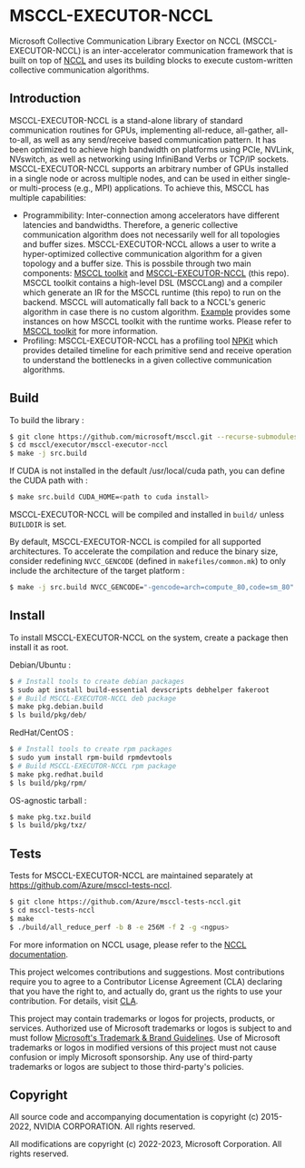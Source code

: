 # MSCCL-EXECUTOR-NCCL

Microsoft Collective Communication Library Exector on NCCL (MSCCL-EXECUTOR-NCCL) is an inter-accelerator communication framework that is built on top of [NCCL](https://github.com/nvidia/nccl) and uses its building blocks to execute custom-written collective communication algorithms.

## Introduction

MSCCL-EXECUTOR-NCCL is a stand-alone library of standard communication routines for GPUs, implementing all-reduce, all-gather, all-to-all, as well as any send/receive based communication pattern. It has been optimized to achieve high bandwidth on platforms using PCIe, NVLink, NVswitch, as well as networking using InfiniBand Verbs or TCP/IP sockets. MSCCL-EXECUTOR-NCCL supports an arbitrary number of GPUs installed in a single node or across multiple nodes, and can be used in either single- or multi-process (e.g., MPI) applications. To achieve this, MSCCL has multiple capabilities:

- Programmibility: Inter-connection among accelerators have different latencies and bandwidths. Therefore, a generic collective communication algorithm does not necessarily well for all topologies and buffer sizes. MSCCL-EXECUTOR-NCCL allows a user to write a hyper-optimized collective communication algorithm for a given topology and a buffer size. This is possbile through two main components: [MSCCL toolkit](https://github.com/microsoft/msccl-tools) and [MSCCL-EXECUTOR-NCCL](https://github.com/Azure/msccl-executor-nccl) (this repo). MSCCL toolkit contains a high-level DSL (MSCCLang) and a compiler which generate an IR for the MSCCL runtime (this repo) to run on the backend. MSCCL will automatically fall back to a NCCL's generic algorithm in case there is no custom algorithm. [Example](#Example) provides some instances on how MSCCL toolkit with the runtime works. Please refer to [MSCCL toolkit](https://github.com/microsoft/msccl-tools) for more information.
- Profiling: MSCCL-EXECUTOR-NCCL has a profiling tool [NPKit](https://github.com/microsoft/npkit) which provides detailed timeline for each primitive send and receive operation to understand the bottlenecks in a given collective communication algorithms.

## Build

To build the library :

```sh
$ git clone https://github.com/microsoft/msccl.git --recurse-submodules
$ cd msccl/executor/msccl-executor-nccl
$ make -j src.build
```

If CUDA is not installed in the default /usr/local/cuda path, you can define the CUDA path with :

```sh
$ make src.build CUDA_HOME=<path to cuda install>
```

MSCCL-EXECUTOR-NCCL will be compiled and installed in `build/` unless `BUILDDIR` is set.

By default, MSCCL-EXECUTOR-NCCL is compiled for all supported architectures. To accelerate the compilation and reduce the binary size, consider redefining `NVCC_GENCODE` (defined in `makefiles/common.mk`) to only include the architecture of the target platform :
```sh
$ make -j src.build NVCC_GENCODE="-gencode=arch=compute_80,code=sm_80"
```

## Install

To install MSCCL-EXECUTOR-NCCL on the system, create a package then install it as root.

Debian/Ubuntu :
```sh
$ # Install tools to create debian packages
$ sudo apt install build-essential devscripts debhelper fakeroot
$ # Build MSCCL-EXECUTOR-NCCL deb package
$ make pkg.debian.build
$ ls build/pkg/deb/
```

RedHat/CentOS :
```sh
$ # Install tools to create rpm packages
$ sudo yum install rpm-build rpmdevtools
$ # Build MSCCL-EXECUTOR-NCCL rpm package
$ make pkg.redhat.build
$ ls build/pkg/rpm/
```

OS-agnostic tarball :
```sh
$ make pkg.txz.build
$ ls build/pkg/txz/
```

## Tests

Tests for MSCCL-EXECUTOR-NCCL are maintained separately at https://github.com/Azure/msccl-tests-nccl.

```sh
$ git clone https://github.com/Azure/msccl-tests-nccl.git
$ cd msccl-tests-nccl
$ make
$ ./build/all_reduce_perf -b 8 -e 256M -f 2 -g <ngpus>
```

For more information on NCCL usage, please refer to the [NCCL documentation](https://docs.nvidia.com/deeplearning/sdk/nccl-developer-guide/index.html).

This project welcomes contributions and suggestions.  Most contributions require you to agree to a
Contributor License Agreement (CLA) declaring that you have the right to, and actually do, grant us
the rights to use your contribution. For details, visit [CLA](https://cla.opensource.microsoft.com).

This project may contain trademarks or logos for projects, products, or services. Authorized use of Microsoft
trademarks or logos is subject to and must follow
[Microsoft's Trademark & Brand Guidelines](https://www.microsoft.com/en-us/legal/intellectualproperty/trademarks/usage/general).
Use of Microsoft trademarks or logos in modified versions of this project must not cause confusion or imply Microsoft sponsorship.
Any use of third-party trademarks or logos are subject to those third-party's policies.

## Copyright

All source code and accompanying documentation is copyright (c) 2015-2022, NVIDIA CORPORATION. All rights reserved.

All modifications are copyright (c) 2022-2023, Microsoft Corporation. All rights reserved.
